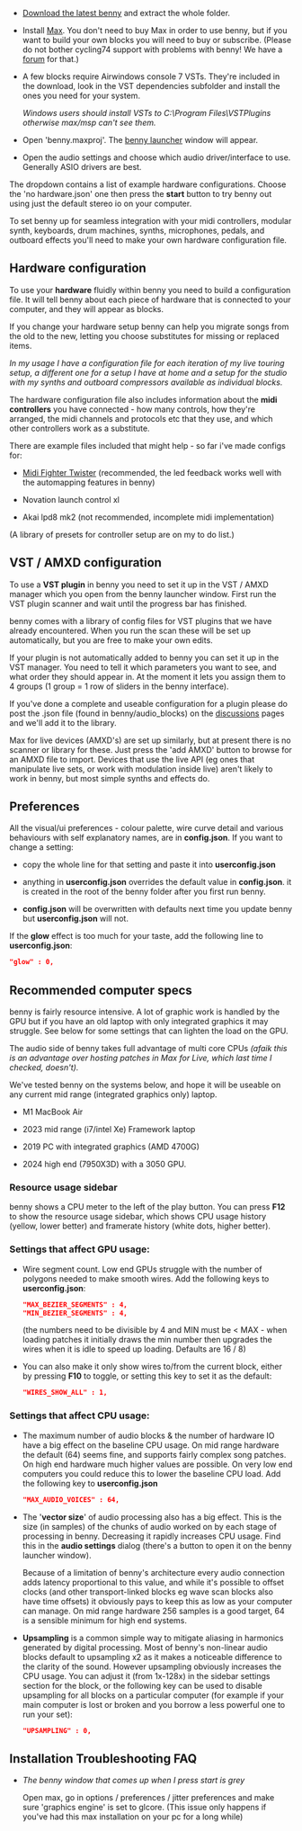 - [Download the latest benny](https://github.com/playbenny/benny/archive/refs/heads/main.zip) and extract the whole folder. 

- Install [Max](http://www.cycling74.com). You don't need to buy Max in order to use benny, but if you want to build your own blocks you will need to buy or subscribe. (Please do not bother cycling74 support with problems with benny! We have a [forum](https://github.com/playbenny/benny/discussions) for that.)

- A few blocks require Airwindows console 7 VSTs. They're included in the download, look in the VST dependencies subfolder and install the ones you need for your system. 

    *Windows users should install VSTs to C:\Program Files\VSTPlugins otherwise max/msp can't see them.*

- Open 'benny.maxproj'. The [benny launcher](launcher.md) window will appear.

- Open the audio settings and choose which audio driver/interface to use. Generally ASIO drivers are best.

The dropdown contains a list of example hardware configurations. Choose the 'no hardware.json' one then press the **start** button to try benny out using just the default stereo io on your computer.

To set benny up for seamless integration with your midi controllers, modular synth, keyboards, drum machines, synths, microphones, pedals, and outboard effects you'll need to make your own hardware configuration file.


## Hardware configuration

To use your **hardware** fluidly within benny you need to build a configuration file. It will tell benny about each piece of hardware that is connected to your computer, and they will appear as blocks. 

If you change your hardware setup benny can help you migrate songs from the old to the new, letting you choose substitutes for missing or replaced items. 

*In my usage I have a configuration file for each iteration of my live touring setup, a different one for a setup I have at home and a setup for the studio with my synths and outboard compressors available as individual blocks.*

The hardware configuration file also includes information about the **midi controllers** you have connected - how many controls, how they're arranged, the midi channels and protocols etc that they use, and which other controllers work as a substitute.

There are example files included that might help - so far i've made configs for:

- [Midi Fighter Twister](https://www.midifighter.com/#Twister) (recommended, the led feedback works well with the automapping features in benny)

- Novation launch control xl

- Akai lpd8 mk2 (not recommended, incomplete midi implementation)

(A library of presets for controller setup are on my to do list.)

## VST / AMXD configuration

To use a **VST plugin** in benny you need to set it up in the VST / AMXD manager which you open from the benny launcher window. First run the VST plugin scanner and wait until the progress bar has finished.

benny comes with a library of config files for VST plugins that we have already encountered. When you run the scan these will be set up automatically, but you are free to make your own edits.

If your plugin is not automatically added to benny you can set it up in the VST manager. You need to tell it which parameters you want to see, and what order they should appear in. At the moment it lets you assign them to 4 groups (1 group = 1 row of sliders in the benny interface).

If you've done a complete and useable configuration for a plugin please do post the .json file (found in benny/audio_blocks) on the [discussions](https://github.com/playbenny/benny/discussions) pages and we'll add it to the library.

Max for live devices (AMXD's) are set up similarly, but at present there is no scanner or library for these. Just press the 'add AMXD' button to browse for an AMXD file to import. Devices that use the live API (eg ones that manipulate live sets, or work with modulation inside live) aren't likely to work in benny, but most simple synths and effects do.

## Preferences

All the visual/ui preferences - colour palette, wire curve detail and various behaviours with self explanatory names, are in **config.json**. If you want to change a setting:

- copy the whole line for that setting and paste it into **userconfig.json**

- anything in **userconfig.json** overrides the default value in **config.json**. it is created in the root of the benny folder after you first run benny.

- **config.json** will be overwritten with defaults next time you update benny but **userconfig.json** will not.

If the **glow** effect is too much for your taste, add the following line to **userconfig.json**:

```json
"glow" : 0,
```


## Recommended computer specs

benny is fairly resource intensive. A lot of graphic work is handled by the GPU but if you have an old laptop with only integrated graphics it may struggle. See below for some settings that can lighten the load on the GPU.

The audio side of benny takes full advantage of multi core CPUs *(afaik this is an advantage over hosting patches in Max for Live, which last time I checked, doesn't).*

We've tested benny on the systems below, and hope it will be useable on any current mid range (integrated graphics only) laptop.

- M1 MacBook Air

- 2023 mid range (i7/intel Xe) Framework laptop

- 2019 PC with integrated graphics (AMD 4700G) 

- 2024 high end (7950X3D) with a 3050 GPU. 

### Resource usage sidebar

benny shows a CPU meter to the left of the play button. You can press **F12** to show the resource usage sidebar, which shows CPU usage history (yellow, lower better) and framerate history (white dots, higher better).

### Settings that affect GPU usage:

- Wire segment count. Low end GPUs struggle with the number of polygons needed to make smooth wires. Add the following keys to **userconfig.json**:

    ```json
    "MAX_BEZIER_SEGMENTS" : 4,
    "MIN_BEZIER_SEGMENTS" : 4,
    ```

    (the numbers need to be divisible by 4 and MIN must be < MAX - when loading patches it initially draws the min number then upgrades the wires when it is idle to speed up loading. Defaults are 16 / 8)

- You can also make it only show wires to/from the current block, either by pressing **F10** to toggle, or setting this key to set it as the default:

    ```json
    "WIRES_SHOW_ALL" : 1,
    ```

### Settings that affect CPU usage:

- The maximum number of audio blocks & the number of hardware IO have a big effect on the baseline CPU usage. On mid range hardware the default (64) seems fine, and supports fairly complex song patches. On high end hardware much higher values are possible. On very low end computers you could reduce this to lower the baseline CPU load. Add the following key to **userconfig.json**

    ```json
    "MAX_AUDIO_VOICES" : 64,
    ```

- The '**vector size**' of audio processing also has a big effect. This is the size (in samples) of the chunks of audio worked on by each stage of processing in benny. Decreasing it rapidly increases CPU usage. Find this in the **audio settings** dialog (there's a button to open it on the benny launcher window). 

    Because of a limitation of benny's architecture every audio connection adds latency proportional to this value, and while it's possible to offset clocks (and other transport-linked blocks eg wave scan blocks also have time offsets) it obviously pays to keep this as low as your computer can manage. On mid range hardware 256 samples is a good target, 64 is a sensible minimum for high end systems.

- **Upsampling** is a common simple way to mitigate aliasing in harmonics generated by digital processing. Most of benny's non-linear audio blocks default to upsampling x2 as it makes a noticeable difference to the clarity of the sound. However upsampling obviously increases the CPU usage. You can adjust it (from 1x-128x) in the sidebar settings section for the block, or the following key can be used to disable upsampling for all blocks on a particular computer (for example if your main computer is lost or broken and you borrow a less powerful one to run your set):

    ```json
    "UPSAMPLING" : 0,
    ```

## Installation Troubleshooting FAQ

- *The benny window that comes up when I press start is grey*

    Open max, go in options / preferences / jitter preferences and make sure 'graphics engine' is set to glcore. (This issue only happens if you've had this max installation on your pc for a long while)

